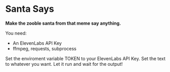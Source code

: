 # Santa Says
**Make the zooble santa from that meme say anything.**


You need:
- An ElevenLabs API Key
- ffmpeg, requests, subprocess

Set the enviroment variable TOKEN to your ElevenLabs API Key.
Set the text to whatever you want.
Let it run and wait for the output!
